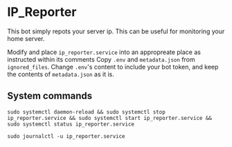 # IP_Reporter
This bot simply repots your server ip. This can be useful for monitoring your home server.

Modify and place `ip_reporter.service` into an appropreate place as instructed within its comments
Copy `.env` and `metadata.json` from `ignored_files`. Change `.env`'s content to include your bot token, and keep the contents of `metadata.json` as it is.

## System commands
```
sudo systemctl daemon-reload && sudo systemctl stop ip_reporter.service && sudo systemctl start ip_reporter.service && sudo systemctl status ip_reporter.service

sudo journalctl -u ip_reporter.service
```